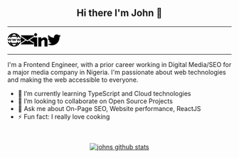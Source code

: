 <h2 align="center">Hi there I'm John 👋</h2>

<hr>
<p align="center" style="display: flex; align-items: center">
<a href="https://johnafolabi.com">
    <img
        width="30"
        height="30"
        src="https://raw.githubusercontent.com/john-afolabi/john-afolabi/master/assets/internet.svg"
        alt="website"
    />
</a>
<a href="mailto:johnafolabi.da@gmail.com">
    <img
        width="30"
        height="30"
        src="https://raw.githubusercontent.com/john-afolabi/john-afolabi/master/assets/mail.svg"
        alt="email"
    />
</a>
<a href="https://www.linkedin.com/in/john-afolabi/">
    <img
        width="30"
        height="30"
        src="https://raw.githubusercontent.com/john-afolabi/john-afolabi/master/assets/linkedin.svg"
        alt="linkedin"
    />
</a>
<a href="https://twitter.com/_john_afolabi">
    <img
        width="30"
        height="30"
        src="https://raw.githubusercontent.com/john-afolabi/john-afolabi/master/assets/twitter.svg"
        alt="twitter"
    />
</a>
</p>
<hr>

I'm a Frontend Engineer, with a prior career working in Digital Media/SEO for a major media company in Nigeria. I'm passionate about web technologies and making the web accessible to everyone.

-   🌱 I’m currently learning TypeScript and Cloud technologies
-   👯 I’m looking to collaborate on Open Source Projects
-   💬 Ask me about On-Page SEO, Website performance, ReactJS
-   ⚡ Fun fact: I really love cooking

<br/>
<p align="center">
<a href="https://github.com/anuraghazra/github-readme-stats">
    <img
        src="https://github-readme-stats.vercel.app/api?username=john-afolabi&theme=dark&show_icons=true"
        alt="johns github stats"
        />
</a>
</p>
